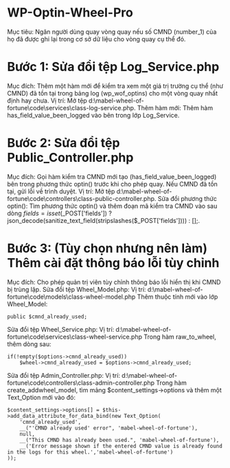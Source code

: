 # WP-Optin-Wheel-Pro
Mục tiêu: Ngăn người dùng quay vòng quay nếu số CMND (number_1) của họ đã được ghi lại trong cơ sở dữ liệu cho vòng quay cụ thể đó.

# Bước 1: Sửa đổi tệp Log_Service.php

Mục đích: Thêm một hàm mới để kiểm tra xem một giá trị trường cụ thể (như CMND) đã tồn tại trong bảng log (wp_wof_optins) cho một vòng quay nhất định hay chưa.
Vị trí: Mở tệp d:\mabel-wheel-of-fortune\code\services\class-log-service.php.
Thêm hàm mới: Thêm hàm has_field_value_been_logged vào bên trong lớp Log_Service.

# Bước 2: Sửa đổi tệp Public_Controller.php

Mục đích: Gọi hàm kiểm tra CMND mới tạo (has_field_value_been_logged) bên trong phương thức optin() trước khi cho phép quay. Nếu CMND đã tồn tại, gửi lỗi về trình duyệt.
Vị trí: Mở tệp d:\mabel-wheel-of-fortune\code\controllers\class-public-controller.php.
Sửa đổi phương thức optin(): Tìm phương thức optin() và thêm đoạn mã kiểm tra CMND vào sau dòng $fields = isset($_POST['fields']) ? json_decode(sanitize_text_field(stripslashes($_POST['fields']))) : [];.

# Bước 3: (Tùy chọn nhưng nên làm) Thêm cài đặt thông báo lỗi tùy chỉnh

Mục đích: Cho phép quản trị viên tùy chỉnh thông báo lỗi hiển thị khi CMND bị trùng lặp.
Sửa đổi tệp Wheel_Model.php:
Vị trí: d:\mabel-wheel-of-fortune\code\models\class-wheel-model.php
Thêm thuộc tính mới vào lớp Wheel_Model:

```
public $cmnd_already_used;
```

Sửa đổi tệp Wheel_Service.php:
Vị trí: d:\mabel-wheel-of-fortune\code\services\class-wheel-service.php
Trong hàm raw_to_wheel, thêm dòng sau:

```
if(!empty($options->cmnd_already_used))
    $wheel->cmnd_already_used = $options->cmnd_already_used;
```

Sửa đổi tệp Admin_Controller.php:
Vị trí: d:\mabel-wheel-of-fortune\code\controllers\class-admin-controller.php
Trong hàm create_addwheel_model, tìm mảng $content_settings->options và thêm một Text_Option mới vào đó:

```
$content_settings->options[] = $this->add_data_attribute_for_data_bind(new Text_Option(
    'cmnd_already_used',
    __("'CMND already used' error", 'mabel-wheel-of-fortune'),
    null,
    __("This CMND has already been used.", 'mabel-wheel-of-fortune'),
    __('Error message shown if the entered CMND value is already found in the logs for this wheel.','mabel-wheel-of-fortune')
));
```
